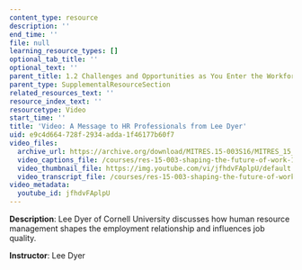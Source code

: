 ```yaml
---
content_type: resource
description: ''
end_time: ''
file: null
learning_resource_types: []
optional_tab_title: ''
optional_text: ''
parent_title: 1.2 Challenges and Opportunities as You Enter the Workforce
parent_type: SupplementalResourceSection
related_resources_text: ''
resource_index_text: ''
resourcetype: Video
start_time: ''
title: 'Video: A Message to HR Professionals from Lee Dyer'
uid: e9c4d664-728f-2934-adda-1f46177b60f7
video_files:
  archive_url: https://archive.org/download/MITRES.15-003S16/MITRES_15_003S16_1-2-4_360p.mp4
  video_captions_file: /courses/res-15-003-shaping-the-future-of-work-15-662x-spring-2016/5f7f82be36c15693a074900e228a9a67_jfhdvFAplpU.vtt
  video_thumbnail_file: https://img.youtube.com/vi/jfhdvFAplpU/default.jpg
  video_transcript_file: /courses/res-15-003-shaping-the-future-of-work-15-662x-spring-2016/b803709967e3ad7f69655400763df7d5_jfhdvFAplpU.pdf
video_metadata:
  youtube_id: jfhdvFAplpU
---
```


**Description**: Lee Dyer of Cornell University discusses how human resource management shapes the employment relationship and influences job quality.

**Instructor**: Lee Dyer